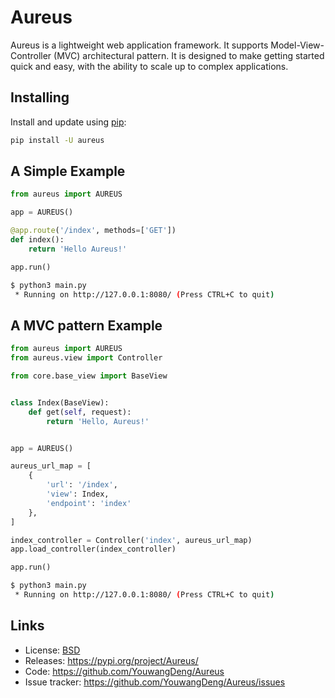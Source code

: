 # Aureus

Aureus is a lightweight web application framework. It supports
Model-View-Controller (MVC) architectural pattern. It is designed to
make getting started quick and easy, with the ability to scale up to
complex applications.

## Installing

Install and update using
[pip](https://pip.pypa.io/en/stable/quickstart/):

```bash
pip install -U aureus
```

## A Simple Example

```Python
from aureus import AUREUS

app = AUREUS()

@app.route('/index', methods=['GET'])
def index():
    return 'Hello Aureus!'

app.run()
```

```bash
$ python3 main.py
 * Running on http://127.0.0.1:8080/ (Press CTRL+C to quit)
```

## A MVC pattern Example

```Python
from aureus import AUREUS
from aureus.view import Controller

from core.base_view import BaseView


class Index(BaseView):
    def get(self, request):
        return 'Hello, Aureus!'


app = AUREUS()

aureus_url_map = [
    {
        'url': '/index',
        'view': Index,
        'endpoint': 'index'
    },
]

index_controller = Controller('index', aureus_url_map)
app.load_controller(index_controller)

app.run()
```

```bash
$ python3 main.py
 * Running on http://127.0.0.1:8080/ (Press CTRL+C to quit)
```

## Links

-   License:
    [BSD](https://github.com/YouwangDeng/Aureus/blob/master/LICENCE)
-   Releases: <https://pypi.org/project/Aureus/>
-   Code: <https://github.com/YouwangDeng/Aureus>
-   Issue tracker: <https://github.com/YouwangDeng/Aureus/issues>

